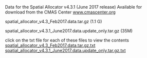 Data for the Spatial Allocator v4.3.1 (June 2017 release)
Available for download from the CMAS Center www.cmascenter.org

spatial_allocator_v4.3_Feb2017.data.tar.gz   (1.1 G)

spatial_allocator_v4.3.1_June2017.data.update_only.tar.gz (35M)

click on the txt file for each of these files to view the contents  
[spatial_allocator_v4.3_Feb2017.data.tar.gz.txt](spatial_allocator_v4.3_Feb2017.data.tar.gz.txt)  
[spatial_allocator_v4.3.1_June2017.data.update_only.tar.gz.txt](spatial_allocator_v4.3.1_June2017.data.update_only.tar.gz.txt)  
